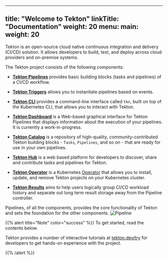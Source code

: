 
---
title: "Welcome to Tekton"
linkTitle: "Documentation"
weight: 20
menu:
  main:
    weight: 20
---

Tekton is an open-source cloud native continuous integration and delivery (CI/CD)
solution. It allows developers to build, test, and deploy across cloud
providers and on-premise systems.

The Tekton project consists of the following components:  

- **[Tekton Pipelines](https://github.com/tektoncd/pipeline/blob/main/docs/README.md)** provides basic building blocks (tasks and pipelines) of a CI/CD workflow.

- **[Tekton Triggers](https://github.com/tektoncd/triggers/blob/main/README.md)** allows you to instantiate pipelines based on events.

- **[Tekton CLI](https://github.com/tektoncd/cli/blob/main/README.md)** provides a command-line interface called `tkn`, built on top
  of the Kubernetes CLI, that allows you to interact with Tekton.

- **[Tekton Dashboard](https://github.com/tektoncd/dashboard/blob/main/README.md)** is a Web-based graphical interface for Tekton
  Pipelines that displays information about the execution of your pipelines. It is currently a work-in-progress.

- **[Tekton Catalog](https://github.com/tektoncd/catalog/blob/main/README.md)** is a repository of high-quality, community-contributed
  Tekton building blocks - `Tasks`, `Pipelines`, and so on - that are ready for use in your own pipelines.

- **[Tekton Hub](https://github.com/tektoncd/hub/blob/main/README.md)** is a web based platform for developers to discover, share and contribute tasks and pipelines for Tekton.

- **[Tekton Operator](https://github.com/tektoncd/operator/blob/main/README.md)** is a Kubernetes [Operator](https://operatorhub.io/what-is-an-operator)
  that allows you to install, update, and remove Tekton projects on your Kubernetes cluster.

- **[Tekton Results](https://github.com/tektoncd/results/blob/main/docs/README.md)** aims to help users logically group CI/CD workload history and separate out long term result storage away from the Pipeline controller.

Pipelines, of all the components, provides the core functionality of Tekton and sets the foundation for the other components.
![Pipeline](/docs/concepts/concept-tasks-pipelines.png)

{{% alert title="Note" color="success" %}}
To get started, read the contents below.

Tekton provides a number of interactive tutorials at [tekton.dev/try](/try)
for developers to get hands-on experience with the project.

{{% /alert %}}
